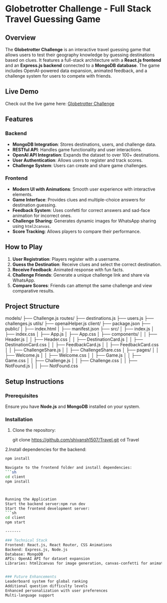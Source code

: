 # Globetrotter Challenge - Full Stack Travel Guessing Game

## Overview
The **Globetrotter Challenge** is an interactive travel guessing game that allows users to test their geography knowledge by guessing destinations based on clues. It features a full-stack architecture with a **React.js frontend** and an **Express.js backend** connected to a **MongoDB database**. The game includes OpenAI-powered data expansion, animated feedback, and a challenge system for users to compete with friends.

## Live Demo
Check out the live game here: [Globetrotter Challenge](https://headout-wc6w.onrender.com/game)

## Features

### Backend
- **MongoDB Integration**: Stores destinations, users, and challenge data.
- **RESTful API**: Handles game functionality and user interactions.
- **OpenAI API Integration**: Expands the dataset to over 100+ destinations.
- **User Authentication**: Allows users to register and track scores.
- **Challenge System**: Users can create and share game challenges.

### Frontend
- **Modern UI with Animations**: Smooth user experience with interactive elements.
- **Game Interface**: Provides clues and multiple-choice answers for destination guessing.
- **Feedback System**: Uses confetti for correct answers and sad-face animation for incorrect ones.
- **Challenge Sharing**: Generates dynamic images for WhatsApp sharing using `html2canvas`.
- **Score Tracking**: Allows players to compare their performance.

## How to Play
1. **User Registration**: Players register with a username.
2. **Guess the Destination**: Receive clues and select the correct destination.
3. **Receive Feedback**: Animated response with fun facts.
4. **Challenge Friends**: Generate a unique challenge link and share via WhatsApp.
5. **Compare Scores**: Friends can attempt the same challenge and view comparative results.

## Project Structure
models/
  ├── Challenge.js
routes/
  ├── destinations.js
  ├── users.js
  ├── challenges.js
utils/
  ├── openaiHelper.js
client/
  ├── package.json
  ├── public/
  │   ├── index.html
  │   ├── manifest.json
  ├── src/
  │   ├── index.js
  │   ├── index.css
  │   ├── App.js
  │   ├── App.css
  │   ├── components/
  │   │   ├── Header.js
  │   │   ├── Header.css
  │   │   ├── DestinationCard.js
  │   │   ├── DestinationCard.css
  │   │   ├── FeedbackCard.js
  │   │   ├── FeedbackCard.css
  │   │   ├── ChallengeShare.js
  │   │   ├── ChallengeShare.css
  │   ├── pages/
  │   │   ├── Welcome.js
  │   │   ├── Welcome.css
  │   │   ├── Game.js
  │   │   ├── Game.css
  │   │   ├── Challenge.js
  │   │   ├── Challenge.css
  │   │   ├── NotFound.js
  │   │   ├── NotFound.css



## Setup Instructions

### Prerequisites
Ensure you have **Node.js** and **MongoDB** installed on your system.

### Installation
1. Clone the repository:
  
   git clone https://github.com/shivansh1507/Travel.git
   cd Travel

2.Install dependencies for the backend:
 ```sh
npm install

Navigate to the frontend folder and install dependencies:
 ```sh
cd client
npm install



Running the Application
Start the backend server:npm run dev
Start the frontend development server:
 ```sh
cd client
npm start

-------

### Technical Stack
Frontend: React.js, React Router, CSS Animations
Backend: Express.js, Node.js
Database: MongoDB
APIs: OpenAI API for dataset expansion
Libraries: html2canvas for image generation, canvas-confetti for animations


### Future Enhancements
Leaderboard system for global ranking
Additional question difficulty levels
Enhanced personalization with user preferences
Multi-language support
